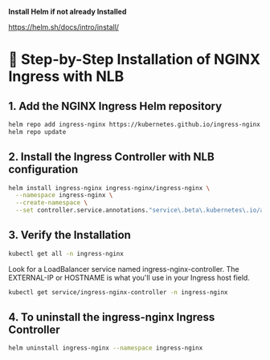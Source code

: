 **Install Helm if not already Installed**

https://helm.sh/docs/intro/install/

# 🧭 Step-by-Step Installation of NGINX Ingress with NLB
## 1.	Add the NGINX Ingress Helm repository
```bash
helm repo add ingress-nginx https://kubernetes.github.io/ingress-nginx
helm repo update
```
## 2.	Install the Ingress Controller with NLB configuration
```bash
helm install ingress-nginx ingress-nginx/ingress-nginx \
  --namespace ingress-nginx \
  --create-namespace \
  --set controller.service.annotations."service\.beta\.kubernetes\.io/aws-load-balancer-type"="nlb"
```
## 3.  Verify the Installation
```bash
kubectl get all -n ingress-nginx
```
Look for a LoadBalancer service named ingress-nginx-controller. The EXTERNAL-IP or HOSTNAME is what you'll use in your Ingress host field.
```bash
kubectl get service/ingress-nginx-controller -n ingress-nginx
```
## 4. To uninstall the ingress-nginx Ingress Controller
```bash
helm uninstall ingress-nginx --namespace ingress-nginx
```
